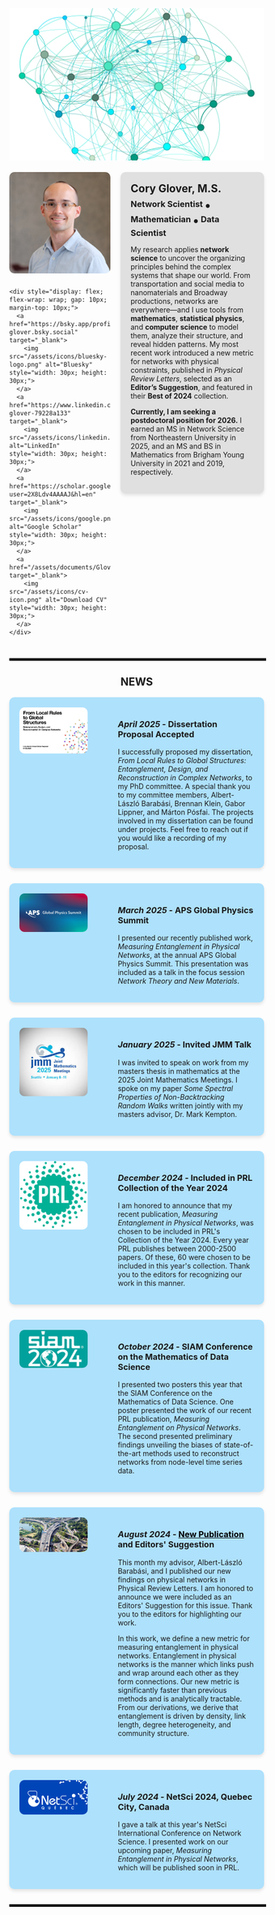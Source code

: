 <div style="width: 100%; text-align: center; margin-bottom: 20px;">
            <img src="/assets/images/banner_blue.png" alt="Banner Image" style="width: 100%; max-height: 300px; object-fit: cover; object-position: center 50%;">
</div>

<div style="display: flex; gap: 20px; align-items: flex-start;">

  <!-- Left Block: Picture and Icons -->
  <div style="flex: 1; max-width: 200px;">
    <img src="/assets/images/Cory.jpeg" alt="Your Image" style="width: 100%; border-radius: 10px; margin-bottom: 10px;">

    <div style="display: flex; flex-wrap: wrap; gap: 10px; margin-top: 10px;">
      <a href="https://bsky.app/profile/cory-glover.bsky.social" target="_blank">
        <img src="/assets/icons/bluesky-logo.png" alt="Bluesky" style="width: 30px; height: 30px;">
      </a>
      <a href="https://www.linkedin.com/in/cory-glover-79228a133" target="_blank">
        <img src="/assets/icons/linkedin.png" alt="LinkedIn" style="width: 30px; height: 30px;">
      </a>
      <a href="https://scholar.google.com/citations?user=2X8Ldv4AAAAJ&hl=en" target="_blank">
        <img src="/assets/icons/google.png" alt="Google Scholar" style="width: 30px; height: 30px;">
      </a>
      <a href="/assets/documents/Glover,%20Cory%20CV.pdf" target="_blank">
        <img src="/assets/icons/cv-icon.png" alt="Download CV" style="width: 30px; height: 30px;">
      </a>
    </div>
  </div>

  <!-- Right Block: Text Content -->
  <div style="flex: 2; background-color: #e0e0e0; padding: 20px; border-radius: 10px; box-shadow: 0 4px 6px rgba(0, 0, 0, 0.1);">
    <h2 style="margin: 0px 0;">Cory Glover, M.S.</h2>
    <h3 style="margin: 5px 0;">
      Network Scientist <span style="font-size: 1.5em; vertical-align: middle;">&#8226;</span> Mathematician <span style="font-size: 1.5em; vertical-align: middle;">&#8226;</span> Data Scientist
    </h3>
    <p>
    My research applies <b>network science</b> to uncover the organizing principles behind the complex systems that shape our world. From transportation and social media to nanomaterials and Broadway productions, networks are everywhere—and I use tools from <b>mathematics</b>, <b>statistical physics</b>, and <b>computer science</b> to model them, analyze their structure, and reveal hidden patterns. My most recent work introduced a new metric for networks with physical constraints, published in <i>Physical Review Letters</i>, selected as an <b>Editor’s Suggestion</b>, and featured in their <b>Best of 2024</b> collection.
    </p>
    <!-- <p>
      I'm a fifth-year PhD candidate in Network Science at Northeastern University, advised by Dr. Albert-László Barabási. I study complex systems with a focus on how local interactions give rise to large-scale patterns in data. I'm passionate about interdisciplinary research and am currently seeking postdoctoral opportunities to continue exploring complex systems through new lenses.
    </p> -->
    <!-- <p>
      My research spans network science, time series analysis, and spectral graph theory. In my dissertation, I have developed fast new metrics for quantifying entanglement in physical networks, introduced generative models to capture the rules of network assembly, and evaluated methods for reconstructing networks from node-level time-series dynamics. My work on physical entanglement was featured in Physical Review Letters' Best of 2024 edition and highlighted as an Editors’ Suggestion.
    </p> -->
    <p>
      <b>Currently, I am seeking a postdoctoral position for 2026.</b> I earned an MS in Network Science from Northeastern University in 2025, and an MS and BS in Mathematics from Brigham Young University in 2021 and 2019, respectively.
    </p>
  </div>

</div>

<hr style="width: 100%; border: 2px solid black; margin-top: 30px;">
<h2 style="text-align:center; vertical-align: middle;">
<b>NEWS</b>
</h2>

<div style="display: flex; gap: 20px; align-items: flex-start;  background-color: #aee1fc;box-shadow: 0 4px 6px rgba(0, 0, 0, 0.1); border-radius: 10px; margin-bottom: 30px;">

  <!-- Left Block: Picture and Icons -->
  <div style="flex: 1; max-width: 350px; display: flex; justify-content: center; align-items: center; padding: 20px;">
    <img src="/assets/images/news/dissertation_proposal.png" alt="Your Image" style="max-width: 100%; max-height: 100%; border-radius: 10px;">
</div>

  <!-- Right Block: Text Content -->
  <div style="flex: 2; padding: 20px; border-radius: 10px;">
    <h3>
      <i>April 2025</i> - Dissertation Proposal Accepted
    </h3>
    <p>
    I successfully proposed my dissertation, <i>From Local Rules to Global Structures: Entanglement, Design, and Reconstruction in Complex Networks</i>, to my PhD committee. A special thank you to my committee members, Albert-László Barabási, Brennan Klein, Gabor Lippner, and Márton Pósfai. The projects involved in my dissertation can be found under projects. Feel free to reach out if you would like a recording of my proposal. 
    </p>
  </div>

</div>

<div style="display: flex; gap: 20px; align-items: flex-start;  background-color: #aee1fc;box-shadow: 0 4px 6px rgba(0, 0, 0, 0.1); border-radius: 10px; margin-bottom: 30px;">

  <!-- Left Block: Picture and Icons -->
  <div style="flex: 1; max-width: 350px; display: flex; justify-content: center; align-items: center; padding: 20px;">
    <img src="/assets/images/news/aps_2025.jpg" alt="Your Image" style="max-width: 100%; max-height: 100%; border-radius: 10px;">
</div>

  <!-- Right Block: Text Content -->
  <div style="flex: 2; padding: 20px; border-radius: 10px;">
    <h3>
      <i>March 2025</i> - APS Global Physics Summit
    </h3>
    <p>
    I presented our recently published work, <i>Measuring Entanglement in Physical Networks</i>, at the annual APS Global Physics Summit. This presentation was included as a talk in the focus session <i>Network Theory and New Materials</i>.
    </p>
  </div>

</div>

<div style="display: flex; gap: 20px; align-items: flex-start;  background-color: #aee1fc;box-shadow: 0 4px 6px rgba(0, 0, 0, 0.1); border-radius: 10px; margin-bottom: 30px;">

  <!-- Left Block: Picture and Icons -->
  <div style="flex: 1; max-width: 350px; display: flex; justify-content: center; align-items: center; padding: 20px;">
    <img src="/assets/images/news/jmm_2025.jpg" alt="Your Image" style="max-width: 100%; max-height: 100%; border-radius: 10px;">
</div>

  <!-- Right Block: Text Content -->
  <div style="flex: 2; padding: 20px; border-radius: 10px;">
    <h3>
      <i>January 2025</i> - Invited JMM Talk
    </h3>
    <p>
    I was invited to speak on work from my masters thesis in mathematics at the 2025 Joint Mathematics Meetings. I spoke on my paper <i>Some Spectral Properties of Non-Backtracking Random Walks</i> written jointly with my masters advisor, Dr. Mark Kempton.
    </p>
  </div>

</div>

<div style="display: flex; gap: 20px; align-items: flex-start;  background-color: #aee1fc;box-shadow: 0 4px 6px rgba(0, 0, 0, 0.1); border-radius: 10px; margin-bottom: 30px;">

  <!-- Left Block: Picture and Icons -->
  <div style="flex: 1; max-width: 350px; display: flex; justify-content: center; align-items: center; padding: 20px;">
    <img src="/assets/images/news/prl_2024.jpg" alt="Your Image" style="max-width: 100%; max-height: 100%; border-radius: 10px;">
</div>

  <!-- Right Block: Text Content -->
  <div style="flex: 2; padding: 20px; border-radius: 10px;">
    <h3>
      <i>December 2024</i> - Included in PRL Collection of the Year 2024
    </h3>
    <p>
    I am honored to announce that my recent publication, <i>Measuring Entanglement in Physical Networks</i>, was chosen to be included in PRL's Collection of the Year 2024. Every year PRL publishes between 2000-2500 papers. Of these, 60 were chosen to be included in this year's collection. Thank you to the editors for recognizing our work in this manner.
    </p>
  </div>

</div>

<div style="display: flex; gap: 20px; align-items: flex-start;  background-color: #aee1fc;box-shadow: 0 4px 6px rgba(0, 0, 0, 0.1); border-radius: 10px; margin-bottom: 30px;">

  <!-- Left Block: Picture and Icons -->
  <div style="flex: 1; max-width: 350px; display: flex; justify-content: center; align-items: center; padding: 20px;">
    <img src="/assets/images/news/siam_2024.png" alt="Your Image" style="max-width: 100%; max-height: 100%; border-radius: 10px;">
</div>

  <!-- Right Block: Text Content -->
  <div style="flex: 2; padding: 20px; border-radius: 10px;">
    <h3>
      <i>October 2024</i> - SIAM Conference on the Mathematics of Data Science
    </h3>
    <p>
    I presented two posters this year that the SIAM Conference on the Mathematics of Data Science. One poster presented the work of our recent PRL publication, <i>Measuring Entanglement on Physical Networks</i>. The second presented preliminary findings unveiling the biases of state-of-the-art methods used to reconstruct networks from node-level time series data.
    </p>
  </div>

</div>

<div style="display: flex; gap: 20px; align-items: flex-start;  background-color: #aee1fc;box-shadow: 0 4px 6px rgba(0, 0, 0, 0.1); border-radius: 10px; margin-bottom: 30px;">

  <!-- Left Block: Picture and Icons -->
  <div style="flex: 1; max-width: 350px; display: flex; justify-content: center; align-items: center; padding: 20px;">
    <img src="/assets/images/news/entanglement_editor.png" alt="Your Image" style="max-width: 100%; max-height: 100%; border-radius: 10px;">
</div>

  <!-- Right Block: Text Content -->
  <div style="flex: 2; padding: 20px; border-radius: 10px;">
    <h3>
      <i>August 2024</i> - <a href="https://journals.aps.org/prl/abstract/10.1103/PhysRevLett.133.077401" target="_blank" style="color: black">New Publication</a> and Editors' Suggestion
    </h3>
    <p>
    This month my advisor, Albert-László Barabási, and I published our new findings on physical networks in Physical Review Letters. I am honored to announce we were included as an Editors' Suggestion for this issue. Thank you to the editors for highlighting our work. 
    </p>
    <p>
    In this work, we define a new metric for measuring entanglement in physical networks. Entanglement in physical networks is the manner which links push and wrap around each other as they form connections. Our new metric is significantly faster than previous methods and is analytically tractable. From our derivations, we derive that entanglement is driven by density, link length, degree heterogeneity, and community structure.
    </p>
  </div>

</div>

<div style="display: flex; gap: 20px; align-items: flex-start;  background-color:#aee1fc;box-shadow: 0 4px 6px rgba(0, 0, 0, 0.1); border-radius: 10px; margin-bottom: 30px;">

  <!-- Left Block: Picture and Icons -->
  <div style="flex: 1; max-width: 350px; display: flex; justify-content: center; align-items: center; padding: 20px;">
    <img src="/assets/images/news/netsci_2024.png" alt="Your Image" style="max-width: 100%; max-height: 100%; border-radius: 10px;">
</div>

  <!-- Right Block: Text Content -->
  <div style="flex: 2; padding: 20px; border-radius: 10px;">
    <h3>
      <i>July 2024</i> - NetSci 2024, Quebec City, Canada
    </h3>
    <p>
    I gave a talk at this year's NetSci International Conference on Network Science. I presented work on our upcoming paper, <i>Measuring Entanglement in Physical Networks</i>, which will be published soon in PRL.
    </p>
  </div>

</div>

<hr style="width: 100%; border: 2px solid black; margin-top: 30px;">


<!-- Blue i like  rgb(194, 212, 232);
rgb(92, 201, 250);
rgb(85, 182, 221);
rgb(202, 228, 204);
rgb(71, 158, 188); 
-->